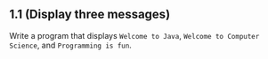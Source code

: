 ## 1.1 (Display three messages)

Write a program that displays `Welcome to Java`, `Welcome to Computer Science`, and `Programming is fun`.
